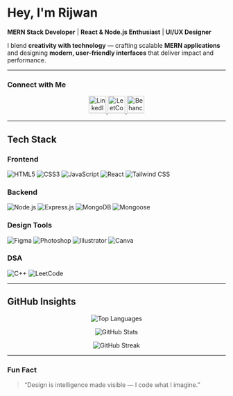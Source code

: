 # Hey, I'm Rijwan  

**MERN Stack Developer** |  **React & Node.js Enthusiast** |  **UI/UX Designer**

I blend **creativity with technology** — crafting scalable **MERN applications** and designing **modern, user-friendly interfaces** that deliver impact and performance.

---

### Connect with Me  
<p align="center">
  <a href="https://www.linkedin.com/in/rijwanln/" target="_blank">
    <img src="https://cdn.jsdelivr.net/gh/devicons/devicon/icons/linkedin/linkedin-original.svg" alt="LinkedIn" height="40" width="40"/>
  </a>
  <a href="https://leetcode.com/u/__rijwan/" target="_blank">
    <img src="https://upload.wikimedia.org/wikipedia/commons/1/19/LeetCode_logo_black.png" alt="LeetCode" height="40" width="40"/>
  </a>
  <a href="https://www.behance.net/rijwanhusain" target="_blank">
    <img src="https://img.shields.io/badge/Behance-0057FF?style=for-the-badge&logo=behance&logoColor=white" alt="Behance" height="40"/>
  </a>
</p>

---

## Tech Stack  

###  Frontend  
![HTML5](https://img.shields.io/badge/HTML5-%23E34F26?style=for-the-badge&logo=html5&logoColor=white)
![CSS3](https://img.shields.io/badge/CSS3-%231572B6?style=for-the-badge&logo=css3&logoColor=white)
![JavaScript](https://img.shields.io/badge/JavaScript-%23F7DF1E?style=for-the-badge&logo=javascript&logoColor=black)
![React](https://img.shields.io/badge/React-%2361DAFB?style=for-the-badge&logo=react&logoColor=black)
![Tailwind CSS](https://img.shields.io/badge/Tailwind_CSS-%2306B6D4?style=for-the-badge&logo=tailwindcss&logoColor=white)

### Backend  
![Node.js](https://img.shields.io/badge/Node.js-%23339933?style=for-the-badge&logo=node.js&logoColor=white)
![Express.js](https://img.shields.io/badge/Express.js-%23404d59?style=for-the-badge&logo=express&logoColor=white)
![MongoDB](https://img.shields.io/badge/MongoDB-%2347A248?style=for-the-badge&logo=mongodb&logoColor=white)
![Mongoose](https://img.shields.io/badge/Mongoose-%23880000?style=for-the-badge&logo=mongoose&logoColor=white)

### Design Tools  
![Figma](https://img.shields.io/badge/Figma-%23F24E1E?style=for-the-badge&logo=figma&logoColor=white)
![Photoshop](https://img.shields.io/badge/Photoshop-%231876E7?style=for-the-badge&logo=adobe-photoshop&logoColor=white)
![Illustrator](https://img.shields.io/badge/Illustrator-%23FF9A00?style=for-the-badge&logo=adobe-illustrator&logoColor=white)
![Canva](https://img.shields.io/badge/Canva-%2300C4CC?style=for-the-badge&logo=canva&logoColor=white)

###  DSA  
![C++](https://img.shields.io/badge/C++-%2300599C?style=for-the-badge&logo=c%2B%2B&logoColor=white)
![LeetCode](https://img.shields.io/badge/LeetCode-FFA116?style=for-the-badge&logo=leetcode&logoColor=black)

---

##  GitHub Insights  
<p align="center">
  <img src="https://github-readme-stats.vercel.app/api/top-langs?username=rijwanofficials&show_icons=true&locale=en&layout=compact&theme=dracula" alt="Top Languages" />
</p>

<p align="center">
  <img src="https://github-readme-stats.vercel.app/api?username=rijwanofficials&show_icons=true&theme=dracula" alt="GitHub Stats" />
</p>

<p align="center">
  <img src="https://github-readme-streak-stats.herokuapp.com?user=rijwanofficials&theme=dracula" alt="GitHub Streak" />
</p>


---

###  Fun Fact  
> “Design is intelligence made visible — I code what I imagine.”  
